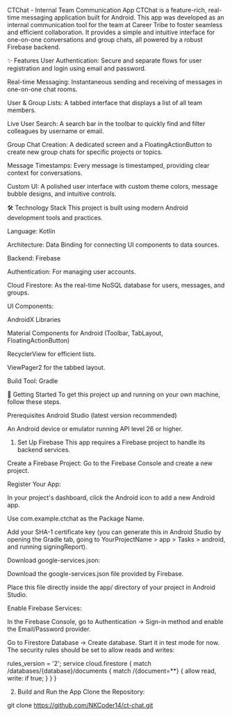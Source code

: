 CTChat - Internal Team Communication App
CTChat is a feature-rich, real-time messaging application built for Android. This app was developed as an internal communication tool for the team at Career Tribe to foster seamless and efficient collaboration. It provides a simple and intuitive interface for one-on-one conversations and group chats, all powered by a robust Firebase backend.

✨ Features
User Authentication: Secure and separate flows for user registration and login using email and password.

Real-time Messaging: Instantaneous sending and receiving of messages in one-on-one chat rooms.

User & Group Lists: A tabbed interface that displays a list of all team members.

Live User Search: A search bar in the toolbar to quickly find and filter colleagues by username or email.

Group Chat Creation: A dedicated screen and a FloatingActionButton to create new group chats for specific projects or topics.

Message Timestamps: Every message is timestamped, providing clear context for conversations.

Custom UI: A polished user interface with custom theme colors, message bubble designs, and intuitive controls.

🛠️ Technology Stack
This project is built using modern Android development tools and practices.

Language: Kotlin

Architecture: Data Binding for connecting UI components to data sources.

Backend: Firebase

Authentication: For managing user accounts.

Cloud Firestore: As the real-time NoSQL database for users, messages, and groups.

UI Components:

AndroidX Libraries

Material Components for Android (Toolbar, TabLayout, FloatingActionButton)

RecyclerView for efficient lists.

ViewPager2 for the tabbed layout.

Build Tool: Gradle

🚀 Getting Started
To get this project up and running on your own machine, follow these steps.

Prerequisites
Android Studio (latest version recommended)

An Android device or emulator running API level 26 or higher.

1. Set Up Firebase
This app requires a Firebase project to handle its backend services.

Create a Firebase Project: Go to the Firebase Console and create a new project.

Register Your App:

In your project's dashboard, click the Android icon to add a new Android app.

Use com.example.ctchat as the Package Name.

Add your SHA-1 certificate key (you can generate this in Android Studio by opening the Gradle tab, going to YourProjectName > app > Tasks > android, and running signingReport).

Download google-services.json:

Download the google-services.json file provided by Firebase.

Place this file directly inside the app/ directory of your project in Android Studio.

Enable Firebase Services:

In the Firebase Console, go to Authentication -> Sign-in method and enable the Email/Password provider.

Go to Firestore Database -> Create database. Start it in test mode for now. The security rules should be set to allow reads and writes:

rules_version = '2';
service cloud.firestore {
  match /databases/{database}/documents {
    match /{document=**} {
      allow read, write: if true;
    }
  }
}

2. Build and Run the App
Clone the Repository:

git clone https://github.com/NKCoder14/ct-chat.git